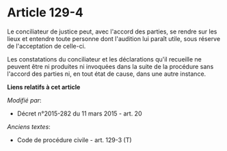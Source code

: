 # Article 129-4

Le conciliateur de justice peut, avec l'accord des parties, se rendre sur les lieux et entendre toute personne dont
l'audition lui paraît utile, sous réserve de l'acceptation de celle-ci.

Les constatations du conciliateur et les déclarations qu'il recueille ne peuvent être ni produites ni invoquées dans la suite
de la procédure sans l'accord des parties ni, en tout état de cause, dans une autre instance.

**Liens relatifs à cet article**

_Modifié par_:

  - Décret n°2015-282 du 11 mars 2015 - art. 20

_Anciens textes_:

  - Code de procédure civile - art. 129-3 (T)

